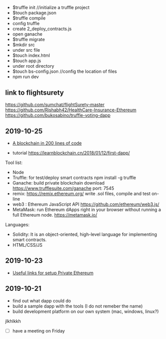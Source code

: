## 
- $truffle init //initialize a truffle project
- $touch package.json 
- $truffle compile
- config truffle
- create 2_deploy_contracts.js
- open ganache
- $truffle migrate
- $mkdir src
- under src file
- $touch index.html
- $touch app.js
- under root directory
- $touch bs-config.json //config the location of files
- npm run dev

## link to flightsurety
https://github.com/sumchat/flightSurety-master
https://github.com/Rishabh42/HealthCare-Insurance-Ethereum
https://github.com/bukosabino/truffle-voting-dapp
## 2019-10-25

- [A blockchain in 200 lines of code](https://medium.com/@lhartikk/a-blockchain-in-200-lines-of-code-963cc1cc0e54)

- tutorial https://learnblockchain.cn/2018/01/12/first-dapp/

 Tool list:
- Node
- Truffle: for test/deploy smart contracts
         npm install -g truffle
- Ganache: build private blockchain
        download https://www.trufflesuite.com/ganache
        port: 7545
- remix: https://remix.ethereum.org/
       write .sol files, compile and test on-line
- web3 : Ethereum JavaScript API
        https://github.com/ethereum/web3.js/
- MetaMask:  run Ethereum dApps right in your browser without running a full Ethereum node.
        https://metamask.io/  

Languages:
- Solidity: It is an object-oriented, high-level language for implementing smart contracts.
- HTML/CSS/JS




## 2019-10-23

- [Useful links for setup Private Ethereum](https://medium.com/@yashwanthvenati/setup-private-ethereum-blockchain-network-with-multiple-nodes-in-5-mins-708ab89b1966)

## 2019-10-21

- find out what dapp could do
- build a sample dapp with the tools (I do not remeber the name)
- build development platform on our own system (mac, windows, linux?)

jlkhlkkh

- [ ] have a meeting on Friday
